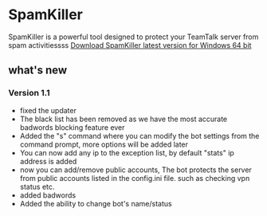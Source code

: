 # SpamKiller
SpamKiller is a powerful tool designed to protect your TeamTalk server from spam activitiessss
[Download SpamKiller latest version for Windows 64 bit](https://github.com/Muamalaljanahi/SpamKiller/releases/download/1.1/SpamKiller_v1.1_win64.zip)
## what's new
### Version 1.1
- fixed the updater
- The black list has been removed as we have the most accurate badwords blocking feature ever
- Added the "s" command where you can modify the bot settings from the command prompt, more options will be added later
- You can now add any ip to the exception list, by default "stats" ip address is added
- now you can add/remove public accounts, The bot protects the server from public accounts listed in the config.ini file. such as checking vpn status etc.
- added badwords
- Added the ability to change bot's name/status

